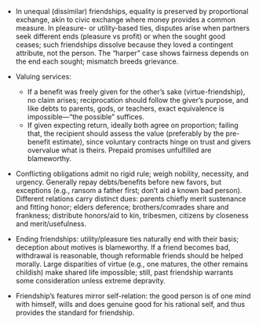 - In unequal (dissimilar) friendships, equality is preserved by proportional exchange, akin to civic exchange where money provides a common measure. In pleasure- or utility-based ties, disputes arise when partners seek different ends (pleasure vs profit) or when the sought good ceases; such friendships dissolve because they loved a contingent attribute, not the person. The “harper” case shows fairness depends on the end each sought; mismatch breeds grievance.

- Valuing services:
  - If a benefit was freely given for the other’s sake (virtue-friendship), no claim arises; reciprocation should follow the giver’s purpose, and like debts to parents, gods, or teachers, exact equivalence is impossible—“the possible” suffices.
  - If given expecting return, ideally both agree on proportion; failing that, the recipient should assess the value (preferably by the pre-benefit estimate), since voluntary contracts hinge on trust and givers overvalue what is theirs. Prepaid promises unfulfilled are blameworthy.

- Conflicting obligations admit no rigid rule; weigh nobility, necessity, and urgency. Generally repay debts/benefits before new favors, but exceptions (e.g., ransom a father first; don’t aid a known bad person). Different relations carry distinct dues: parents chiefly merit sustenance and fitting honor; elders deference; brothers/comrades share and frankness; distribute honors/aid to kin, tribesmen, citizens by closeness and merit/usefulness.

- Ending friendships: utility/pleasure ties naturally end with their basis; deception about motives is blameworthy. If a friend becomes bad, withdrawal is reasonable, though reformable friends should be helped morally. Large disparities of virtue (e.g., one matures, the other remains childish) make shared life impossible; still, past friendship warrants some consideration unless extreme depravity.

- Friendship’s features mirror self-relation: the good person is of one mind with himself, wills and does genuine good for his rational self, and thus provides the standard for friendship.